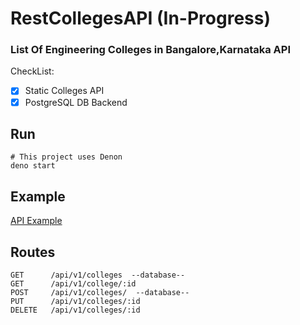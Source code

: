 # RestCollegesAPI (In-Progress)

### List Of Engineering Colleges in Bangalore,Karnataka API

CheckList:

- [x] Static Colleges API
- [x] PostgreSQL DB Backend

## Run

```
# This project uses Denon
deno start
```
## Example

[API Example](https://github.com/xanf-code/CollegesAPI/blob/master/Resources/API.png)

## Routes

```
GET      /api/v1/colleges  --database--
GET      /api/v1/college/:id
POST     /api/v1/colleges/  --database--
PUT      /api/v1/colleges/:id
DELETE   /api/v1/colleges/:id
```
